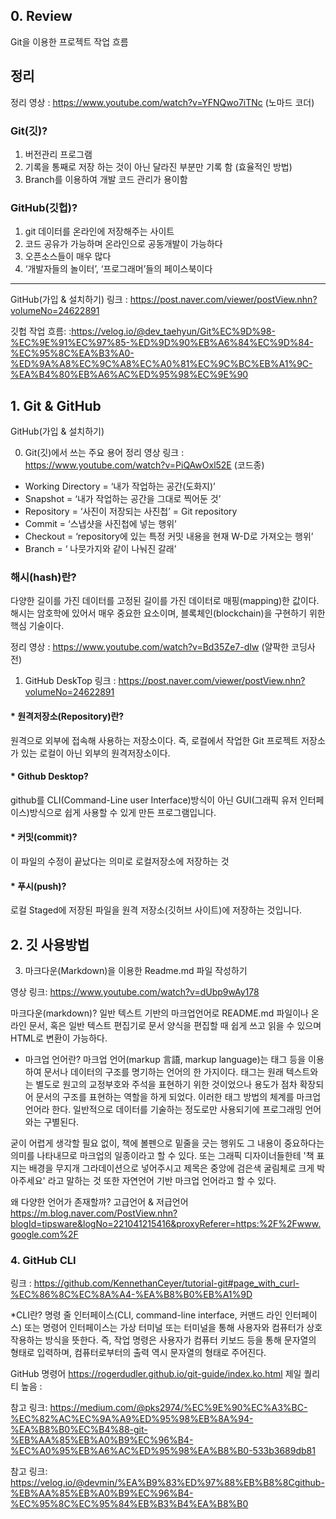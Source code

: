 ## 0. Review

Git을 이용한 프로젝트 작업 흐름

## 정리
정리 영상 : https://www.youtube.com/watch?v=YFNQwo7iTNc (노마드 코더)

### Git(깃)?

1. 버전관리 프로그램
2. 기록을 통째로 저장 하는 것이 아닌 달라진 부분만 기록 함 (효율적인 방법)
3. Branch를 이용하여 개발 코드 관리가 용이함

### GitHub(깃헙)?

1. git 데이터를 온라인에 저장해주는 사이트
2. 코드 공유가 가능하며 온라인으로 공동개발이 가능하다
3. 오픈소스들이 매우 많다 
4. ‘개발자들의 놀이터’, ‘프로그래머’들의 페이스북이다 

---------------------------------------------------------------------
GitHub(가입 & 설치하기)
링크 : https://post.naver.com/viewer/postView.nhn?volumeNo=24622891

깃헙 작업 흐름:
:https://velog.io/@dev_taehyun/Git%EC%9D%98-%EC%9E%91%EC%97%85-%ED%9D%90%EB%A6%84%EC%9D%84-%EC%95%8C%EA%B3%A0-%ED%9A%A8%EC%9C%A8%EC%A0%81%EC%9C%BC%EB%A1%9C-%EA%B4%80%EB%A6%AC%ED%95%98%EC%9E%90

## 1. Git & GitHub
GitHub(가입 & 설치하기)

0. Git(깃)에서 쓰는 주요 용어 정리 
영상 링크 : https://www.youtube.com/watch?v=PiQAwOxl52E (코드종)

- Working Directory = ‘내가 작업하는 공간(도화지)’
- Snapshot = ‘내가 작업하는 공간을 그대로 찍어둔 것’
- Repository = ‘사진이 저장되는 사진첩’ = Git repository
- Commit = ‘스냅샷을 사진첩에 넣는 행위’
- Checkout = ‘repository에 있는 특정 커밋 내용을 현재 W-D로 가져오는 행위’
- Branch = ‘ 나뭇가지와 같이 나눠진 갈래’


### 해시(hash)란?
다양한 길이를 가진 데이터를 고정된 길이를 가진 데이터로 매핑(mapping)한 값이다. 해시는 암호학에 있어서 매우 중요한 요소이며, 블록체인(blockchain)을 구현하기 위한 핵심 기술이다.


정리 영상 : https://www.youtube.com/watch?v=Bd35Ze7-dIw (얄팍한 코딩사전)

1. GitHub DeskTop
링크 : https://post.naver.com/viewer/postView.nhn?volumeNo=24622891

#### * 원격저장소(Repository)란?
원격으로 외부에 접속해 사용하는 저장소이다.
즉, 로컬에서 작업한 Git 프로젝트 저장소가 있는 로컬이 아닌 외부의 원격저장소이다.

#### * Github Desktop?
github를 CLI(Command-Line user Interface)방식이 아닌
GUI(그래픽 유저 인터페이스)방식으로 쉽게 사용할 수 있게 만든 프로그램입니다.

#### * 커밋(commit)?
이 파일의 수정이 끝났다는 의미로 로컬저장소에 저장하는 것

#### * 푸시(push)?
로컬 Staged에 저장된 파일을 원격 저장소(깃허브 사이트)에 저장하는 것입니다.


## 2. 깃 사용방법 


3. 마크다운(Markdown)을 이용한 Readme.md 파일 작성하기

영상 링크: https://www.youtube.com/watch?v=dUbp9wAy178 

마크다운(markdown)?
일반 텍스트 기반의 마크업언어로 README.md 파일이나 온라인 문서, 혹은 일반 텍스트 편집기로 문서 양식을 편집할 때 쉽게 쓰고 읽을 수 있으며 HTML로 변환이 가능하다.

* 마크업 언어란?
마크업 언어(markup 言語, markup language)는 태그 등을 이용하여 문서나 데이터의 구조를 명기하는 언어의 한 가지이다.
태그는 원래 텍스트와는 별도로 원고의 교정부호와 주석을 표현하기 위한 것이었으나 용도가 점차 확장되어 문서의 구조를 표현하는 역할을 하게 되었다. 이러한 태그 방법의 체계를 마크업 언어라 한다. 일반적으로 데이터를 기술하는 정도로만 사용되기에 프로그래밍 언어와는 구별된다.

굳이 어렵게 생각할 필요 없이, 책에 볼펜으로 밑줄을 긋는 행위도 그 내용이 중요하다는 의미를 나타내므로 마크업의 일종이라고 할 수 있다. 또는 그래픽 디자이너들한테 '책 표지는 배경을 무지개 그라데이션으로 넣어주시고 제목은 중앙에 검은색 굴림체로 크게 박아주세요' 라고 말하는 것 또한 자연언어 기반 마크업 언어라고 할 수 있다.

왜 다양한 언어가 존재할까?
고급언어 & 저급언어 
https://m.blog.naver.com/PostView.nhn?blogId=tipsware&logNo=221041215416&proxyReferer=https:%2F%2Fwww.google.com%2F

 




### 4. GitHub CLI

링크 : https://github.com/KennethanCeyer/tutorial-git#page_with_curl-%EC%86%8C%EC%8A%A4-%EA%B8%B0%EB%A1%9D

*CLI란? 
명령 줄 인터페이스(CLI, command-line interface, 커맨드 라인 인터페이스) 또는 명령어 인터페이스는 가상 터미널 또는 터미널을 통해 사용자와 컴퓨터가 상호 작용하는 방식을 뜻한다. 즉, 작업 명령은 사용자가 컴퓨터 키보드 등을 통해 문자열의 형태로 입력하며, 컴퓨터로부터의 출력 역시 문자열의 형태로 주어진다.




GitHub 명령어 
https://rogerdudler.github.io/git-guide/index.ko.html
제일 퀄리티 높음 :

참고 링크:
https://medium.com/@pks2974/%EC%9E%90%EC%A3%BC-%EC%82%AC%EC%9A%A9%ED%95%98%EB%8A%94-%EA%B8%B0%EC%B4%88-git-%EB%AA%85%EB%A0%B9%EC%96%B4-%EC%A0%95%EB%A6%AC%ED%95%98%EA%B8%B0-533b3689db81

참고 링크:
https://velog.io/@devmin/%EA%B9%83%ED%97%88%EB%B8%8Cgithub-%EB%AA%85%EB%A0%B9%EC%96%B4-%EC%95%8C%EC%95%84%EB%B3%B4%EA%B8%B0
